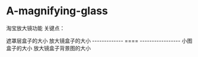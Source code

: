 # A-magnifying-glass
淘宝放大镜功能
关键点：<br>
<p>
遮罩层盒子的大小          放大镜盒子的大小
-------------  ====  -----------------
 小图盒子的大小         放大镜盒子背景图的大小
</p>
